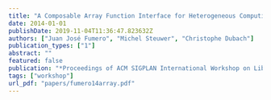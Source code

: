 ```yaml
---
title: "A Composable Array Function Interface for Heterogeneous Computing in Java"
date: 2014-01-01
publishDate: 2019-11-04T11:36:47.823632Z
authors: ["Juan José Fumero", "Michel Steuwer", "Christophe Dubach"]
publication_types: ["1"]
abstract: ""
featured: false
publication: "*Proceedings of ACM SIGPLAN International Workshop on Libraries, Languages, and Compilers for Array Programming*"
tags: ["workshop"]
url_pdf: "papers/fumero14array.pdf"
---
```


